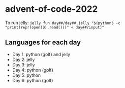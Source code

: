 # advent-of-code-2022

To run jelly: `jelly fun day##/day##.jelly "$(python3 -c "print(repr(open(0).read()))" < day##/input)"`

## Languages for each day

* Day 1: python (golf) and jelly
* Day 2: jelly
* Day 3: jelly
* Day 4: python (golf)
* Day 5: python
* Day 6: python (golf)